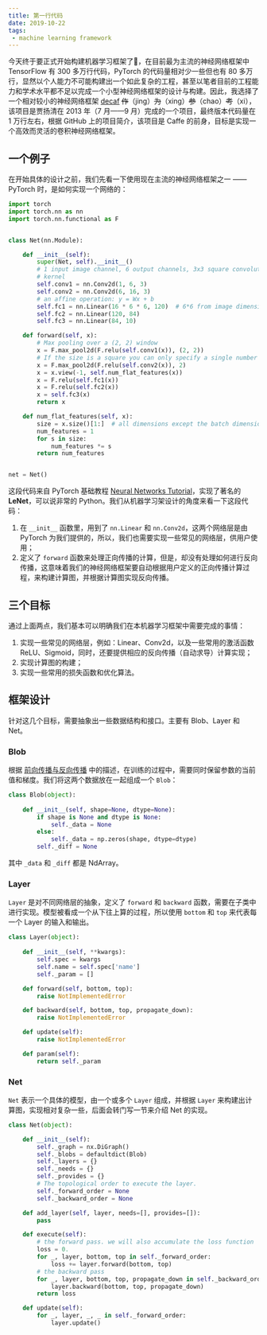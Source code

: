 ```yaml
---
title: 第一行代码
date: 2019-10-22
tags:
 - machine learning framework
---
```


今天终于要正式开始构建机器学习框架了👏，在目前最为主流的神经网络框架中 TensorFlow 有 300 多万行代码，PyTorch 的代码量相对少一些但也有 80 多万行，显然以个人能力不可能构建出一个如此复杂的工程，甚至以笔者目前的工程能力和学术水平都不足以完成一个小型神经网络框架的设计与构建。因此，我选择了一个相对较小的神经网络框架 [decaf](https://github.com/Yangqing/decaf.git) ~~作~~（jing）~~为~~（xing）~~参~~（chao）~~考~~（xi），该项目是贾扬清在 2013 年（7 月——9 月）完成的一个项目，最终版本代码量在 1 万行左右，根据 GitHub 上的项目简介，该项目是 Caffe 的前身，目标是实现一个高效而灵活的卷积神经网络框架。

<escape><!-- more --></escape>

## 一个例子

在开始具体的设计之前，我们先看一下使用现在主流的神经网络框架之一 —— PyTorch 时，是如何实现一个网络的：

```python
import torch
import torch.nn as nn
import torch.nn.functional as F


class Net(nn.Module):

    def __init__(self):
        super(Net, self).__init__()
        # 1 input image channel, 6 output channels, 3x3 square convolution
        # kernel
        self.conv1 = nn.Conv2d(1, 6, 3)
        self.conv2 = nn.Conv2d(6, 16, 3)
        # an affine operation: y = Wx + b
        self.fc1 = nn.Linear(16 * 6 * 6, 120)  # 6*6 from image dimension
        self.fc2 = nn.Linear(120, 84)
        self.fc3 = nn.Linear(84, 10)

    def forward(self, x):
        # Max pooling over a (2, 2) window
        x = F.max_pool2d(F.relu(self.conv1(x)), (2, 2))
        # If the size is a square you can only specify a single number
        x = F.max_pool2d(F.relu(self.conv2(x)), 2)
        x = x.view(-1, self.num_flat_features(x))
        x = F.relu(self.fc1(x))
        x = F.relu(self.fc2(x))
        x = self.fc3(x)
        return x

    def num_flat_features(self, x):
        size = x.size()[1:]  # all dimensions except the batch dimension
        num_features = 1
        for s in size:
            num_features *= s
        return num_features


net = Net()
```

这段代码来自 PyTorch 基础教程 [Neural Networks Tutorial](https://pytorch.org/tutorials/beginner/blitz/neural_networks_tutorial.html)，实现了著名的 **LeNet**，可以说非常的 Python。我们从机器学习架设计的角度来看一下这段代码：

1. 在 `__init__` 函数里，用到了 `nn.Linear` 和 `nn.Conv2d`，这两个网络层是由 PyTorch 为我们提供的，所以，我们也需要实现一些常见的网络层，供用户使用；
2. 定义了 `forward` 函数来处理正向传播的计算，但是，却没有处理如何进行反向传播，这意味着我们的神经网络框架要自动根据用户定义的正向传播计算过程，来构建计算图，并根据计算图实现反向传播。

## 三个目标

通过上面两点，我们基本可以明确我们在本机器学习框架中需要完成的事情：

1. 实现一些常见的网络层，例如：Linear、Conv2d，以及一些常用的激活函数 ReLU、Sigmoid，同时，还要提供相应的反向传播（自动求导）计算实现；
2. 实现计算图的构建；
3. 实现一些常用的损失函数和优化算法。

## 框架设计

针对这几个目标，需要抽象出一些数据结构和接口。主要有 Blob、Layer 和 Net。

### Blob

根据 [前向传播与反向传播](https://xinpingwang.github.io/2019/10/15/forward-and-backward/) 中的描述，在训练的过程中，需要同时保留参数的当前值和梯度。我们将这两个数据放在一起组成一个 `Blob`：

```python
class Blob(object):
    
    def __init__(self, shape=None, dtype=None):
        if shape is None and dtype is None:
            self._data = None
        else:
            self._data = np.zeros(shape, dtype=dtype)
        self._diff = None
```

其中 `_data` 和 `_diff` 都是 NdArray。

### Layer

`Layer` 是对不同网络层的抽象，定义了 `forward` 和 `backward` 函数，需要在子类中进行实现。模型被看成一个从下往上算的过程，所以使用 `bottom` 和 `top` 来代表每一个 Layer 的输入和输出。

```python
class Layer(object):
    
    def __init__(self, **kwargs):
        self.spec = kwargs
        self.name = self.spec['name']
        self._param = []

    def forward(self, bottom, top):
        raise NotImplementedError

    def backward(self, bottom, top, propagate_down):
        raise NotImplementedError

    def update(self):
        raise NotImplementedError

    def param(self):
        return self._param
```

### Net

`Net` 表示一个具体的模型，由一个或多个 `Layer` 组成，并根据 `Layer` 来构建出计算图，实现相对复杂一些，后面会转门写一节来介绍 Net 的实现。

```python
class Net(object):

    def __init__(self):
        self._graph = nx.DiGraph()
        self._blobs = defaultdict(Blob)
        self._layers = {}
        self._needs = {}
        self._provides = {}
        # The topological order to execute the layer.
        self._forward_order = None
        self._backward_order = None

    def add_layer(self, layer, needs=[], provides=[]):
        pass

    def execute(self):
        # the forward pass. we will also accumulate the loss function
        loss = 0.
        for _, layer, bottom, top in self._forward_order:
            loss += layer.forward(bottom, top)
        # the backward pass
        for _, layer, bottom, top, propagate_down in self._backward_order:
            layer.backward(bottom, top, propagate_down)
        return loss

    def update(self):
        for _, layer, _, _ in self._forward_order:
            layer.update()
```





